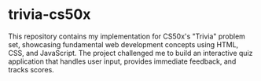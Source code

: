 # trivia-cs50x
This repository contains my implementation for CS50x's "Trivia" problem set, showcasing fundamental web development concepts using HTML, CSS, and JavaScript. The project challenged me to build an interactive quiz application that handles user input, provides immediate feedback, and tracks scores.
